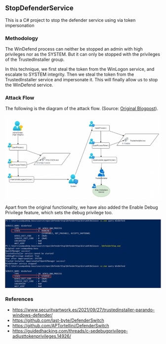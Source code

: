 ## StopDefenderService

This is a C# project to stop the defender service using via token impersonation

### Methodology

The WinDefend process can neither be stopped an admin with high privileges nor as the SYSTEM. But it can only be stopped with the privileges of the TrustedInstaller group.

In this technique, we first steal the token from the WinLogon service, and escalate to SYSTEM integrity. Then we steal the token from the TrustedInstaller service and impersonate it. This will finally allow us to stop the WinDefend service.

### Attack Flow

The following is the diagram of the attack flow. (Source: [Original Blogpost](https://www.securityartwork.es/2021/09/27/trustedinstaller-parando-windows-defender/)).

![](flow.png)

Apart from the original functionality, we have also added the Enable Debug Privilege feature, which sets the debug privilege too.

![](usage.png)

### References

- https://www.securityartwork.es/2021/09/27/trustedinstaller-parando-windows-defender/
- https://github.com/last-byte/DefenderSwitch
- https://github.com/APTortellini/DefenderSwitch
- https://guidedhacking.com/threads/c-sedebugprivilege-adjusttokenprivileges.14926/
